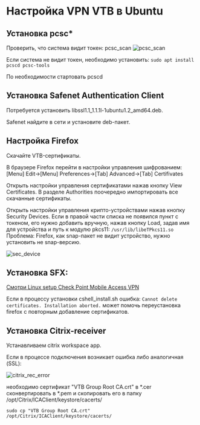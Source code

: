 # Настройка VPN VTB в Ubuntu

## Установка pcsc*

Проверить, что система видит токен: pcsc_scan
![pcsc_scan](https://user-images.githubusercontent.com/77896951/141649025-d9e0bcdf-c270-4438-ba73-6bdf83bc55fd.png)

Если система не видит токен, необходимо установить:
`sudo apt install pcscd pcsc-tools`

По необходимости стартовать pcscd

## Установка Safenet Authentication Client
Потребуется установить libssl1.1_1.1.1l-1ubuntu1.2_amd64.deb. 

Safenet найдите в сети и установите deb-пакет.

## Настройка Firefox

Скачайте VTB-сертификаты.

В браузере Firefox перейти в настройки управления шифрованием:
[Menu] Edit->[Menu] Preferences->[Tab] Advanced->[Tab] Certifivates

Открыть настройки управления сертификатами нажав кнопку View Certificates. В разделе Authorities поочередно импортировать все скачанные сертификаты.

Открыть настройки управления крипто-устройствами нажав кнопку Security Devices. Если в правой части списка не появился пункт с токеном, его нужно добавить вручную, нажав кнопку Load, задав имя для устройства и путь к модулю pkcs11:
`/usr/lib/libeTPkcs11.so`
Проблема: Firefox, как snap-пакет не видит устройство, нужно установить не snap-версию.

![sec_device](https://user-images.githubusercontent.com/77896951/141650184-385ec9a1-cf28-470d-8315-652028b791f4.png)


## Установка SFX:

[Смотри Linux setup Check Point Mobile Access VPN](https://github.com/pedroeml/checkpoint-mobile-access-vpn#linux-setup-check-point-mobile-access-vpn "Смотри Linux setup Check Point Mobile Access VPN")

Если в процессу установки cshell_install.sh ошибка:
`Cannot delete certificates. Installation aborted.`
может помочь переустановка firefox с повторным добавление сертификатов.

## Установка Сitrix-receiver

Устанавливаем citrix workspace app.

Если в процессе подключения возникает ошибка либо аналогичная (SSL):

![citrix_rec_error](https://user-images.githubusercontent.com/77896951/141650675-dbecba86-171a-4534-abb6-e9903ee557f1.png)

необходимо сертификат "VTB Group Root CA.crt" в *.cer сконвертировать в *.pem и скопировать его в папку /opt/Citrix/ICAClient/keystore/cacerts/

`sudo cp "VTB Group Root CA.crt" /opt/Citrix/ICAClient/keystore/cacerts/`




